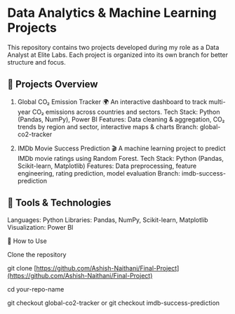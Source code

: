 # Data Analytics & Machine Learning Projects

This repository contains two projects developed during my role as a Data Analyst at Elite Labs. Each project is organized into its own branch for better structure and focus.

## 📂 Projects Overview
1. Global CO₂ Emission Tracker 🌍
  An interactive dashboard to track multi-year CO₂ emissions across countries and sectors.
  Tech Stack: Python (Pandas, NumPy), Power BI
  Features: Data cleaning & aggregation, CO₂ trends by region and sector, interactive maps & charts
  Branch: global-co2-tracker

2. IMDb Movie Success Prediction 🎬
  A machine learning project to predict IMDb movie ratings using Random Forest.
  Tech Stack: Python (Pandas, Scikit-learn, Matplotlib)
  Features: Data preprocessing, feature engineering, rating prediction, model evaluation
  Branch: imdb-success-prediction

## 🔧 Tools & Technologies

Languages: Python
Libraries: Pandas, NumPy, Scikit-learn, Matplotlib
Visualization: Power BI

🚀 How to Use

Clone the repository

git clone [https://github.com/Ashish-Naithani/Final-Project](https://github.com/Ashish-Naithani/Final-Project)

cd your-repo-name

git checkout global-co2-tracker
or
git checkout imdb-success-prediction

